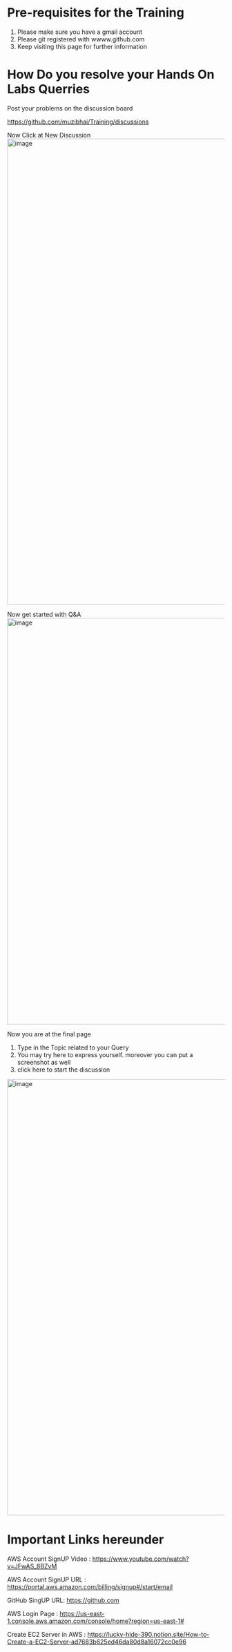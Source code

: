 # Pre-requisites for the Training

1. Please make sure you have a gmail account
2. Please git registered with wwww.github.com
3. Keep visiting this page for further information


# How Do you resolve your Hands On Labs Querries 
Post your problems on the discussion board 

https://github.com/muzibhai/Training/discussions

Now Click at New Discussion
<img width="1079" alt="image" src="https://github.com/muzibhai/Training/assets/64169690/527cf8b3-a0fb-43b2-9190-0b497cf9de94">


Now get started with Q&A
<img width="941" alt="image" src="https://github.com/muzibhai/Training/assets/64169690/cb4e2e7e-67d7-49f5-9ef1-a4dacfdc403a">

Now you are at the final page
1. Type in the Topic related to your Query
2. You may try here to express yourself. moreover you can put a screenshot as well
3. click here to start the discussion

<img width="1010" alt="image" src="https://github.com/muzibhai/Training/assets/64169690/a88a04e6-be06-49dd-9453-5b592c0b4908">


# Important Links hereunder

AWS Account SignUP Video : https://www.youtube.com/watch?v=JFwAS_8BZvM

AWS Account SignUP URL : https://portal.aws.amazon.com/billing/signup#/start/email

GitHub SingUP URL: https://github.com

AWS Login Page : https://us-east-1.console.aws.amazon.com/console/home?region=us-east-1#

Create EC2 Server in AWS : https://lucky-hide-390.notion.site/How-to-Create-a-EC2-Server-ad7683b625ed46da80d8a16072cc0e96


